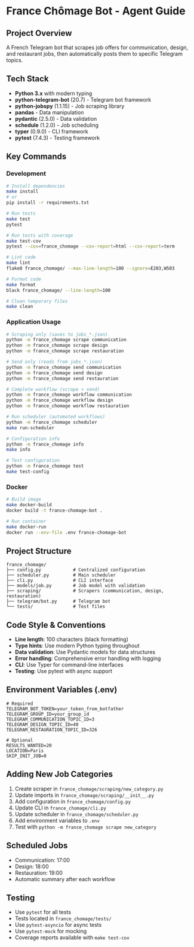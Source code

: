 # France Chômage Bot - Agent Guide

## Project Overview
A French Telegram bot that scrapes job offers for communication, design, and restaurant jobs, then automatically posts them to specific Telegram topics.

## Tech Stack
- **Python 3.x** with modern typing
- **python-telegram-bot** (20.7) - Telegram bot framework
- **python-jobspy** (1.1.15) - Job scraping library
- **pandas** - Data manipulation
- **pydantic** (2.5.0) - Data validation
- **schedule** (1.2.0) - Job scheduling
- **typer** (0.9.0) - CLI framework
- **pytest** (7.4.3) - Testing framework

## Key Commands

### Development
```bash
# Install dependencies
make install
# or
pip install -r requirements.txt

# Run tests
make test
pytest

# Run tests with coverage
make test-cov
pytest --cov=france_chomage --cov-report=html --cov-report=term

# Lint code
make lint
flake8 france_chomage/ --max-line-length=100 --ignore=E203,W503

# Format code
make format
black france_chomage/ --line-length=100

# Clean temporary files
make clean
```

### Application Usage
```bash
# Scraping only (saves to jobs_*.json)
python -m france_chomage scrape communication
python -m france_chomage scrape design
python -m france_chomage scrape restauration

# Send only (reads from jobs_*.json)
python -m france_chomage send communication
python -m france_chomage send design
python -m france_chomage send restauration

# Complete workflow (scrape + send)
python -m france_chomage workflow communication
python -m france_chomage workflow design
python -m france_chomage workflow restauration

# Run scheduler (automated workflows)
python -m france_chomage scheduler
make run-scheduler

# Configuration info
python -m france_chomage info
make info

# Test configuration
python -m france_chomage test
make test-config
```

### Docker
```bash
# Build image
make docker-build
docker build -t france-chomage-bot .

# Run container
make docker-run
docker run --env-file .env france-chomage-bot
```

## Project Structure
```
france_chomage/
├── config.py            # Centralized configuration
├── scheduler.py         # Main scheduler
├── cli.py               # CLI interface
├── models/job.py        # Job model with validation
├── scraping/            # Scrapers (communication, design, restauration)
├── telegram/bot.py      # Telegram bot
└── tests/               # Test files
```

## Code Style & Conventions
- **Line length**: 100 characters (black formatting)
- **Type hints**: Use modern Python typing throughout
- **Data validation**: Use Pydantic models for data structures
- **Error handling**: Comprehensive error handling with logging
- **CLI**: Use Typer for command-line interfaces
- **Testing**: Use pytest with async support

## Environment Variables (.env)
```env
# Required
TELEGRAM_BOT_TOKEN=your_token_from_botfather
TELEGRAM_GROUP_ID=your_group_id
TELEGRAM_COMMUNICATION_TOPIC_ID=3
TELEGRAM_DESIGN_TOPIC_ID=40
TELEGRAM_RESTAURATION_TOPIC_ID=326

# Optional
RESULTS_WANTED=20
LOCATION=Paris
SKIP_INIT_JOB=0
```

## Adding New Job Categories
1. Create scraper in `france_chomage/scraping/new_category.py`
2. Update imports in `france_chomage/scraping/__init__.py`
3. Add configuration in `france_chomage/config.py`
4. Update CLI in `france_chomage/cli.py`
5. Update scheduler in `france_chomage/scheduler.py`
6. Add environment variables to `.env`
7. Test with `python -m france_chomage scrape new_category`

## Scheduled Jobs
- Communication: 17:00
- Design: 18:00
- Restauration: 19:00
- Automatic summary after each workflow

## Testing
- Use `pytest` for all tests
- Tests located in `france_chomage/tests/`
- Use `pytest-asyncio` for async tests
- Use `pytest-mock` for mocking
- Coverage reports available with `make test-cov`
